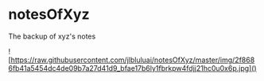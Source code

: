 # notesOfXyz
The backup of xyz's notes

![https://raw.githubusercontent.com/jlbluluai/notesOfXyz/master/img/2f8686fb41a5454dc4de09b7a27d41d9_bfae17b6ly1fbrkpw4fdjj21hc0u0x6p.jpg]()
